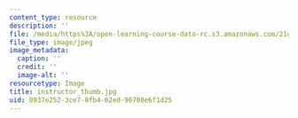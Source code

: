 ```yaml
---
content_type: resource
description: ''
file: /media/https%3A/open-learning-course-data-rc.s3.amazonaws.com/21g-107-chinese-i-streamlined-fall-2014/0937e2523ce78fb462ed90708e6f1d25_instructor_thumb.jpg
file_type: image/jpeg
image_metadata:
  caption: ''
  credit: ''
  image-alt: ''
resourcetype: Image
title: instructor_thumb.jpg
uid: 0937e252-3ce7-8fb4-62ed-90708e6f1d25
---
```

